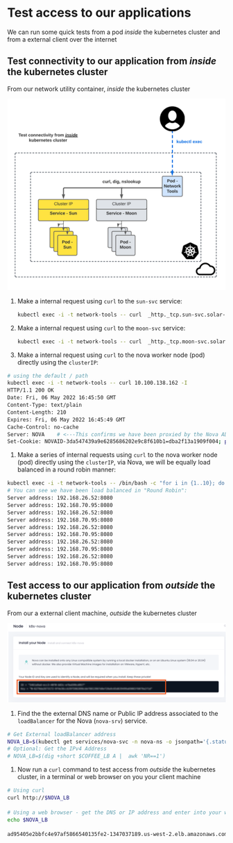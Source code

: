 # Test access to our applications

We can run some quick tests from a pod *inside* the kubernetes cluster and from a
external client over the internet

## Test connectivity to our application from *inside* the kubernetes cluster

From our network utility container, *inside* the kubernetes cluster

![Test connectivity to our application from *inside* the kubernetes cluster](media/image20.png)

1.  Make a internal request using `curl` to the `sun-svc` service:
    
    ```bash
    kubectl exec -i -t network-tools -- curl  _http._tcp.sun-svc.solar-system.svc.cluster.local:8080
    ```

1. Make a internal request using `curl` to the `moon-svc` service:
  
    ```bash
    kubectl exec -i -t network-tools -- curl  _http._tcp.moon-svc.solar-system.svc.cluster.local:8080
    ```

1. Make a internal request using `curl` to the nova worker node (pod) directly using the `clusterIP`:

  ```bash
  # using the default / path
  kubectl exec -i -t network-tools -- curl 10.100.138.162 -I
  HTTP/1.1 200 OK
  Date: Fri, 06 May 2022 16:45:50 GMT
  Content-Type: text/plain
  Content-Length: 210
  Expires: Fri, 06 May 2022 16:45:49 GMT
  Cache-Control: no-cache
  Server: NOVA    # <---This confirms we have been proxied by the Nova ADC worker node
  Set-Cookie: NOVAID-3da547439a9e6285686202e9c8f610b1=dba2f13a1909f004; path=/; HttpOnly
  ```

1. Make a series of internal requests using `curl` to the nova worker node (pod)
   directly using the `clusterIP`, via Nova, we will be equally load balanced in
   a round robin manner:

  ```bash
  kubectl exec -i -t network-tools -- /bin/bash -c "for i in {1..10}; do curl -s http://10.100.138.162 | grep 'Server address'; done"
  # You can see we have been load balanced in "Round Robin":
  Server address: 192.168.26.52:8080
  Server address: 192.168.70.95:8080
  Server address: 192.168.26.52:8080
  Server address: 192.168.70.95:8080
  Server address: 192.168.26.52:8080
  Server address: 192.168.70.95:8080
  Server address: 192.168.26.52:8080
  Server address: 192.168.70.95:8080
  Server address: 192.168.26.52:8080
  Server address: 192.168.70.95:8080
  ```

## Test access to our application from *outside* the kubernetes cluster

From our a external client machine, *outside* the kubernetes cluster


![Test connectivity to our application from *outside* the kubernetes cluster](media/image21.png)


1. Find the the external DNS name or Public IP address associated to the
   `loadBalancer` for the Nova (`nova-srv`) service.

  ```bash
  # Get External loadBalancer address
  NOVA_LB=$(kubectl get services/nova-svc -n nova-ns -o jsonpath='{.status.loadBalancer.ingress[*].hostname}') 
  # Optional: Get the IPv4 Address
  # NOVA_LB=$(dig +short $COFFEE_LB A |  awk 'NR==1')
  ```

1. Now run a `curl` command to test access from *outside* the kubernetes
   cluster, in a terminal or web browser on you your client machine 

  ```bash
  # Using curl 
  curl http://$NOVA_LB

  # Using a web browser - get the DNS or IP address and enter into your web browser
  echo $NOVA_LB

  ad95405e2bbfc4e97af5866540135fe2-1347037189.us-west-2.elb.amazonaws.com
  ```